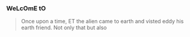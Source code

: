 ### WeLcOmE tO 
> Once upon a time, ET the alien came to earth and visted eddy his earth friend. 
> Not only that but also
